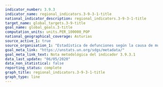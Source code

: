 ```yaml
---
indicator_number: 3.9.3
indicator_name: regional_indicators.3-9-3-1-title
national_indicator_description: regional_indicators.3-9-3-1-title
target_name: global_targets.3-9-title
goal_name: global_goals.3-title
computation_units: units.PER_100000_POP
national_geographical_coverage: Asturias
source_active_1: true
source_organisation_1: "Estadística de defunciones según la causa de muerte, INE"
goal_meta_link: "https://unstats.un.org/sdgs/metadata/"
goal_meta_link_text: Nota metodológica del indicador 3.9.3.1
data_last_update: "06/05/2020"
data_non_statistical: false
reporting_status: complete
graph_title: regional_indicators.3-9-3-1-title
graph_type: line
---
```

